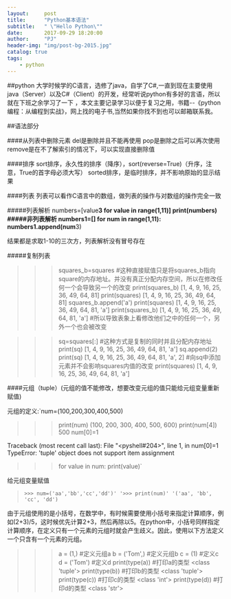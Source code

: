 ```yaml
---
layout:     post
title:      "Python基本语法"
subtitle:   " \"Hello Python\""
date:       2017-09-29 18:20:00
author:     "PJ"
header-img: "img/post-bg-2015.jpg"
catalog: true
tags:
    - python
---
```

##python
大学时候学的C语言，选修了java，自学了C#,一直到现在主要使用java（Server）以及C#（Client）的开发，经常听说python有多好的言语，所以就在下班之余学习了一下
，本文主要记录学习以便于复习之用，书籍--《python编程：从编程到实战》，网上找的电子书,当然如果你找不到也可以邮箱联系我。

##语法部分

####从列表中删除元素
del是删除并且不能再使用
pop是删除之后可以再次使用
remove是在不了解索引的情况下，可以实现直接删除值

####排序
sort排序，永久性的排序（降序），sort(reverse=True)（升序，注意，True的首字母必须大写）
sorted排序，是临时排序，并不影响原始的显示结果

####列表
列表可以看作C语言中的数组，做列表的操作与对数组的操作完全一致

#####列表解析
numbers=[value**3 for value in range(1,11)]
print(numbers)
#####非列表解析
numbers1=[]
for num in range(1,11):
	numbers1.append(num**3)	
	
结果都是求取1-10的三次方，列表解析没有冒号存在

#####复制列表

>>> squares_b=squares  #这种直接赋值只是将squares_b指向square的内存地址。并没有真正分配内存空间，所以在修改任何一个会导致另一个的改变
>>> print(squares_b)
[1, 4, 9, 16, 25, 36, 49, 64, 81]
>>> print(squares)
[1, 4, 9, 16, 25, 36, 49, 64, 81]
>>> squares_b.append('a')
>>> print(squares)
[1, 4, 9, 16, 25, 36, 49, 64, 81, 'a']
>>> print(squares_b)
[1, 4, 9, 16, 25, 36, 49, 64, 81, 'a'] #所以导致表象上看修改他们之中的任何一个，另外一个也会被改变


>>> sq=squares[:]  #这种方式是复制的同时并且分配内存地址
>>> print(sq)
[1, 4, 9, 16, 25, 36, 49, 64, 81, 'a']
>>> sq.append(2)
>>> print(sq)
[1, 4, 9, 16, 25, 36, 49, 64, 81, 'a', 2] #向sq中添加元素并不会影响squares内值的改变
>>> print(squares)
[1, 4, 9, 16, 25, 36, 49, 64, 81, 'a']
>>> 

####元组（tuple）(元组的值不能修改，想要改变元组的值只能给元组变量重新赋值)

元组的定义:`num=(100,200,300,400,500)
>>> print(num)
(100, 200, 300, 400, 500, 600)
>>> print(num[4])
500
>>> num[0]=1

Traceback (most recent call last):
  File "<pyshell#204>", line 1, in <module>
    num[0]=1
TypeError: 'tuple' object does not support item assignment
>>> for value in num:
	print(value)`
	
给元组变量赋值
>`>>> num=('aa','bb','cc','dd')'
>'>>> print(num)'
>'('aa', 'bb', 'cc', 'dd')`

由于元组使用的是小括号，在数学中，有时候需要使用小括号来指定计算顺序，例如(2+3)/5，这时候优先计算2+3，然后再除以5。在python中，小括号同样指定计算顺序，在定义只有一个元素的元组时就会产生歧义。因此，使用以下方法定义一个只含有一个元素的元组。

>>> a = (1,) #定义元组a 
>>> b = ('Tom',) #定义元组b 
>>> c = (1) #定义c 
>>> d = ('Tom') #定义d 
>>> print(type(a)) #打印a的类型 <class 'tuple'> 
>>> print(type(b)) #打印b的类型 <class 'tuple'> 
>>> print(type(c)) #打印c的类型 <class 'int'> 
>>> print(type(d)) #打印d的类型 <class 'str'>


